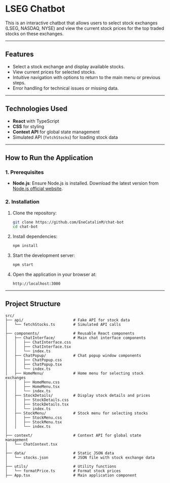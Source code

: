 # LSEG Chatbot

This is an interactive chatbot that allows users to select stock exchanges (LSEG, NASDAQ, NYSE) and view the current stock prices for the top traded stocks on these exchanges.

---

## **Features**
- Select a stock exchange and display available stocks.
- View current prices for selected stocks.
- Intuitive navigation with options to return to the main menu or previous steps.
- Error handling for technical issues or missing data.

---

## **Technologies Used**
- **React** with TypeScript
- **CSS** for styling
- **Context API** for global state management
- Simulated API (`fetchStocks`) for loading stock data

---

## **How to Run the Application**

### **1. Prerequisites**
- **Node.js**: Ensure Node.js is installed. Download the latest version from [Node.js official website](https://nodejs.org/).

### **2. Installation**
1. Clone the repository:
   ```bash
   git clone https://github.com/EneCatalinM/chat-bot
   cd chat-bot
   ```

2. Install dependencies:
   ```bash
   npm install
   ```

3. Start the development server:
   ```bash
   npm start
   ```

4. Open the application in your browser at:
   ```
   http://localhost:3000
   ```

---

## **Project Structure**

```
src/
├── api/                      # Fake API for stock data
│   └── fetchStocks.ts        # Simulated API calls
│
├── components/               # Reusable React components
│   ├── ChatInterface/        # Main chat interface components
│   │   ├── ChatInterface.css
│   │   ├── ChatInterface.tsx
│   │   └── index.ts
│   ├── ChatPopup/            # Chat popup window components
│   │   ├── ChatPopup.css
│   │   ├── ChatPopup.tsx
│   │   └── index.ts
│   ├── HomeMenu/             # Home menu for selecting stock exchanges
│   │   ├── HomeMenu.css
│   │   ├── HomeMenu.tsx
│   │   └── index.ts
│   ├── StockDetails/         # Display stock details and prices
│   │   ├── StockDetails.css
│   │   ├── StockDetails.tsx
│   │   └── index.ts
│   ├── StockMenu/            # Stock menu for selecting stocks
│   │   ├── StockMenu.css
│   │   ├── StockMenu.tsx
│   │   └── index.ts
│
├── context/                  # Context API for global state management
│   └── ChatContext.tsx
│
├── data/                     # Static JSON data
│   └── stocks.json           # JSON file with stock exchange data
│
├── utils/                    # Utility functions
│   └── formatPrice.ts        # Format stock prices
├── App.tsx                   # Main application component
```

